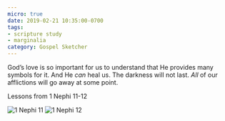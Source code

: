 ```yaml
---
micro: true
date: 2019-02-21 10:35:00-0700
tags:
- scripture study
- marginalia
category: Gospel Sketcher
---
```


God’s love is so important for us to understand that He provides many symbols for it. And He *can* heal us. The darkness will not last. *All* of our afflictions will go away at some point.

Lessons from 1 Nephi 11-12

<img src="https://www.gospelsketcher.org/uploads/2019/507e3e6e0c.jpg" alt="1 Nephi 11" /> <img src="https://www.gospelsketcher.org/uploads/2019/e9a63b90c3.jpg" alt="1 Nephi 12" />